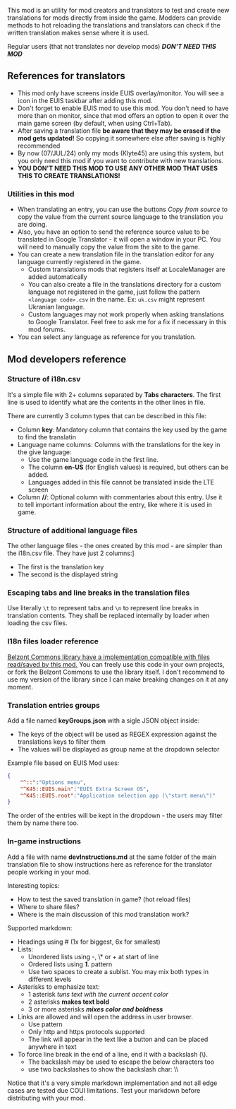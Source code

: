 This mod is an utility for mod creators and translators to test and create new translations for mods directly from inside the game. Modders can provide methods to hot reloading the translations and translators can check if the written translation makes sense where it is used.

Regular users (that not translates nor develop mods) ***DON'T NEED THIS MOD***

## References for translators

- This mod only have screens inside EUIS overlay/monitor. You will see a icon in the EUIS taskbar after adding this mod.
- Don't forget to enable EUIS mod to use this mod. You don't need to have more than on monitor, since that mod offers an option to open it over the main game screen (by default, when using Ctrl+Tab).
- After saving a translation file **be aware that they may be erased if the mod gets updated!** So copying it somewhere else after saving is highly recommended
- By now (07/JUL/24) only my mods (Klyte45) are using this system, but you only need this mod if you want to contribute with new translations.
- **YOU DON'T NEED THIS MOD TO USE ANY OTHER MOD THAT USES THIS TO CREATE TRANSLATIONS!**

### Utilities in this mod

- When translating an entry, you can use the buttons *Copy from source* to copy the value from the current source language to the translation you are doing.
- Also, you have an option to send the reference source value to be translated in Google Translator - it will open a window in your PC. You will need to manually copy the value from the site to the game.
- You can create a new translation file in the translation editor for any language currently registered in the game. 
    - Custom translations mods that registers itself at LocaleManager are added automatically
    - You can also create a file in the translations directory for a custom language not registered in the game, just follow the pattern `<language code>.csv` in the name. Ex: `uk.csv` might represent Ukranian language.
    - Custom languages may not work properly when asking translations to Google Translator. Feel free to ask me for a fix if necessary in this mod forums.
- You can select any language as reference for you translation.

## Mod developers reference

### Structure of i18n.csv 
It's a simple file with 2+ columns separated by **Tabs characters**. The first line is used to identify what are the contents in the other lines in file.

There are currently 3 column types that can be described in this file:

- Column **key**: Mandatory column that contains the key used by the game to find the translatin
- Language name columns: Columns with the translations for the key in the give language:
  - Use the game language code in the first line.
  - The column **en-US** (for English values) is required, but others can be added.
  - Languages added in this file cannot be translated inside the LTE screen
- Column **//**: Optional column with commentaries about this entry. Use it to tell important information about the entry, like where it is used in game.

### Structure of additional language files

The other language files - the ones created by this mod - are simpler than the i18n.csv file. They have just 2 columns:]

 - The first is the translation key
 - The second is the displayed string

### Escaping tabs and line breaks in the translation files

Use literally `\t` to represent tabs and `\n` to represent line breaks in translation contents. They shall be replaced internally by loader when loading the csv files.

### I18n files loader reference

[Belzont Commons library have a implementation compatible with files read/saved by this mod.](https://github.com/klyte45/CS2-BelzontCommons/blob/655cc16e347e4c4ce4ed707faeb4342d171c1fc9/Utils/BasicIMod.cs#L163)
You can freely use this code in your own projects, or fork the Belzont Commons to use the library itself. I don't recommend to use my version of the library since I can make breaking changes on it at any moment.


### Translation entries groups
Add a file named **keyGroups.json** with a sigle JSON object inside:
- The keys of the object will be used as REGEX expression against the translations keys to filter them
- The values will be displayed as group name at the dropdown selector

Example file based on EUIS Mod uses:
```json
{
    "^::":"Options menu",
    "^K45::EUIS.main":"EUIS Extra Screen OS",
    "^K45::EUIS.root":"Application selection app (\"start menu\")"
}
```

The order of the entries will be kept in the dropdown - the users may filter them by name there too.

### In-game instructions
Add a file with name **devInstructions.md** at the same folder of the main translation file to show instructions here as reference for the translator people working in your mod.
 
Interesting topics:
- How to test the saved translation in game? (hot reload files)
- Where to share files?
- Where is the main discussion of this mod translation work?

Supported markdown: 
  
- Headings using # (1x for biggest, 6x for smallest)   
- Lists:
  - Unordered lists using -, \\* or + at start of line
  - Ordered lists using ***1.*** pattern
  - Use two spaces to create a sublist. You may mix both types in different levels   
- Asterisks to emphasize text:
  - 1 asterisk *tuns text with the current accent color*
  - 2 asterisks **makes text bold**
  - 3 or more asterisks ***mixes color and boldness***  
- Links are allowed and will open the address in user browser.
  - Use pattern [<text to show>](<url to go, with protocol>)
  - Only http and https protocols supported
  - The link will appear in the text like a button and can be placed anywhere in text  
- To force line break in the end of a line, end it with a backslash (\\).
  - The backslash may be used to escape the below characters too
  - use two backslashes to show the backslash char: \\\\

Notice that it's a very simple markdown implementation and not all edge cases are tested due COUI limitations. Test your markdown before distributing with your mod.

